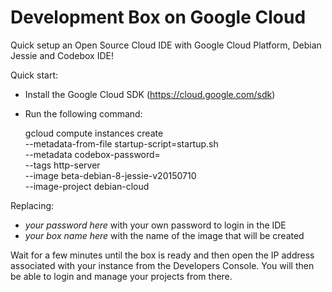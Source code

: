 # Development Box on Google Cloud

Quick setup an Open Source Cloud IDE with Google Cloud Platform,
Debian Jessie and Codebox IDE!

Quick start:

* Install the Google Cloud SDK (https://cloud.google.com/sdk)
* Run the following command:

    gcloud compute instances create \
        --metadata-from-file startup-script=startup.sh \
        --metadata codebox-password=<your password here> \
        --tags http-server \
        --image beta-debian-8-jessie-v20150710 \
        --image-project debian-cloud \
        <your box name here>

Replacing:

* *your password here* with your own password to login in the IDE
* *your box name here* with the name of the image that will be created

Wait for a few minutes until the box is ready and then open the IP
address associated with your instance from the Developers Console.
You will then be able to login and manage your projects from there.
